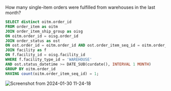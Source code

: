 How many single-item orders were fulfilled from warehouses in the last month?
```sql
SELECT distinct oitm.order_id
FROM order_item as oitm
JOIN order_item_ship_group as oisg
ON oitm.order_id = oisg.order_id
JOIN order_status as ost
ON ost.order_id = oitm.order_id AND ost.order_item_seq_id = oitm.order_item_seq_id 
JOIN facility as f
ON f.facility_id = oisg.facility_id
WHERE f.facility_type_id = 'WAREHOUSE'
AND ost.status_datetime >= DATE_SUB(curdate(), INTERVAL 1 MONTH)  
GROUP BY oitm.order_id 
HAVING count(oitm.order_item_seq_id) = 1;
```
![Screenshot from 2024-01-30 11-24-18](https://github.com/Khushboop14/Training_assignment/assets/126051670/e1b675c8-1bf0-4dc3-98b9-bc6de87c5174)
